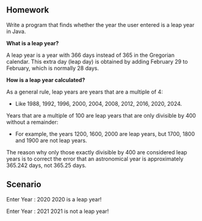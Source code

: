 ## Homework

Write a program that finds whether the year the user entered is a leap year in Java.

**What is a leap year?**

A leap year is a year with 366 days instead of 365 in the Gregorian calendar. This extra day (leap day) is obtained by adding February 29 to February, which is normally 28 days.

**How is a leap year calculated?**

As a general rule, leap years are years that are a multiple of 4:

- Like 1988, 1992, 1996, 2000, 2004, 2008, 2012, 2016, 2020, 2024.

Years that are a multiple of 100 are leap years that are only divisible by 400 without a remainder:

- For example, the years 1200, 1600, 2000 are leap years, but 1700, 1800 and 1900 are not leap years.

The reason why only those exactly divisible by 400 are considered leap years is to correct the error that an astronomical year is approximately 365.242 days, not 365.25 days.



## Scenario



Enter Year : 2020
2020 is a leap year!



Enter Year : 2021
2021 is not a leap year!